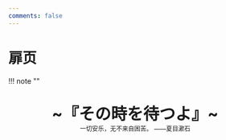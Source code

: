 ```yaml
---
comments: false
---
```


# 扉页

!!! note "" 
    <br><br>
    <div align="center" style="font-size:32px;font-weight:bold">
        ~『その時を待つよ』~
    </div>
    <div align="center" style="font-size:12px">
        一切安乐，无不来自困苦。  ——夏目漱石
    </div>
    <br><br><br>
